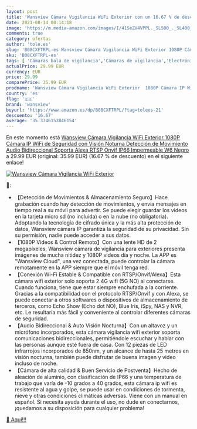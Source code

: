 ```yaml
---
layout: post
title: 'Wansview Cámara Vigilancia WiFi Exterior con un 16.67 % de descuento'
date: 2021-08-14 00:14:18
image: 'https://m.media-amazon.com/images/I/41SeZV4VPPL._SL500_._SL400_.jpg'
comments: true
category: ofertas
author: 'tole.es'
slug: 'B08CXFTRPL-es Wansview Cámara Vigilancia WiFi Exterior 1080P Cámara IP...'
sku: 'B08CXFTRPL-es'
tags: [ 'Cámaras bala de vigilancia','Cámaras de vigilancia','Electrónica','Fotografía y videocámaras','alexa','wansview', ]
actualPrice: 29.99 EUR
currency: EUR
price: 29.99
comparePrice: 35.99 EUR
prodname: 'Wansview Cámara Vigilancia WiFi Exterior  1080P Cámara IP WiFi de Seguridad con Visión Noturna Detección de Movimiento Audio Bidireccional  Soporta Alexa RTSP Onvif  IP66 Impermeable  W6  Negro '
country: 'es'
flag: '🇪🇸'
brand: 'wansview'
buyurl: 'https://www.amazon.es/dp/B08CXFTRPL/?tag=tolees-21'
descuento: '16.67'
average: '35.3746153846154'
---
```


En este momento está [Wansview Cámara Vigilancia WiFi Exterior  1080P Cámara IP WiFi de Seguridad con Visión Noturna Detección de Movimiento Audio Bidireccional  Soporta Alexa RTSP Onvif  IP66 Impermeable  W6  Negro ](https://www.amazon.es/dp/B08CXFTRPL/?tag=tolees-21) a 29.99 EUR (original: 35.99 EUR) (16.67 %  de descuento) en el siguiente enlace!

[![Wansview Cámara Vigilancia WiFi Exterior](https://m.media-amazon.com/images/I/41SeZV4VPPL._SL500_._SL400_.jpg)](https://www.amazon.es/dp/B08CXFTRPL/?tag=tolees-21)

🔎:

- 【Detección de Movimientos & Almacenamiento Seguro】Hace grabación cuando hay detección de movimientos, y envía mensajes en tiempo real a su móvil para advertir. Se puede elegir guardar los videos en la tarjeta micro sd (no incluida) o en la nube (no obligatoria). Adoptando la tecnología de cifrado única y la más alta protección de datos, Wansview cámara IP garantiza la seguridad de su privacidad. Sin su permisión, nadie puede acceder a sus datos.
- 【1080P Videos & Control Remoto】Con una lente HD de 2 megapíxeles, Wansview cámara de vigilancia para exteriores presenta imágenes de mucha nitidez y 1080P videos día y noche. La APP es "Wansview Cloud", una vez conectada, puede controlar la cámara remotamente en la APP siempre que el móvil tenga red.
- 【Conexión Wi-Fi Estable & Compatible con RTSP/Onvif/Alexa】Esta cámara wifi exterior solo soporta 2.4G wifi (5G NO) al conectarse. Cuando funciona, tiene que estar siempre enchufada a la corriente. Gracias a la compatibilidad con el protocolo RTSP/Onvif y con Alexa, se puede conectar a otros softwares o dispositivos de almacenamiento de terceros, como Echo Show (Echo dot NO), Blue Iris, iSpy, NAS y NVR, etc. Le resultaría más fácil y conveniente al controlar diferentes cámaras de seguridad.
- 【Audio Bidireccional & Auto Visión Nocturna】Con un altavoz y un micrófono incorporados, esta cámara vigilancia wifi exterior soporta comunicaciones bidireccionales, permitiéndole escuchar y hablar con las personas aunque esté fuera de casa. Con 12 piezas de LED infrarrojos incorporados de 850nm, y un alcance de hasta 25 metros en visión nocturna, también puede disfrutar de buena imagen y video incluso de noche.
- 【Cámara de alta calidad & Buen Servicio de Postventa】Hecho de aleación de aluminio, con clasificación de IP66 y una temperatura de trabajo que varía de -10 grados a 40 grados, esta cámara ip wifi es resistente al agua y golpe, se puede usar en condiciones de tormenta, nieve y otras condiciones climáticas adversas. Viene con un manual en español. Si necesita ayuda durante el uso, no dude en conectarnos, ¡quedamos a su disposición para cualquier problema!

[🛒 Aquí!!!](https://www.amazon.es/dp/B08CXFTRPL/?tag=tolees-21)
